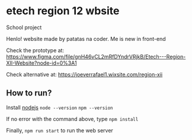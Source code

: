 # etech region 12 wbsite

School project

Henlo! website made by patatas na coder. Me is new in front-end

Check the prototype at:
https://www.figma.com/file/gnH46vCL2mRfDYndrVRjkB/Etech---Region-XII-Website?node-id=0%3A1

Check alternative at:
https://joeverrafael1.wixsite.com/region-xii

## How to run?

Install [nodejs](https://nodejs.org/en/)
`node --version`
`npm --version`

If no error with the command above, type
`npm install`

Finally,
`npm run start` to run the web server
